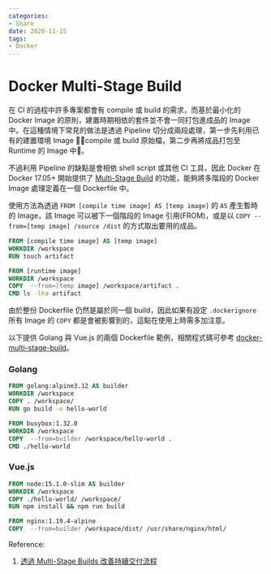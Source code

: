 ```yaml
---
categories:
- Share
date: 2020-11-15
tags:
- Docker
---
```


# Docker Multi-Stage Build

在 CI 的過程中許多專案都會有 compile 或 build 的需求，而基於最小化的 Docker Image 的原則，建置時期相依的套件並不會一同打包進成品的 Image 中。在這種情境下常見的做法是透過 Pipeline 切分成兩段處理，第一步先利用已有的建置環境 Image compile 或 build 原始檔，第二步再將成品打包至 Runtime 的 Image 中。

不過利用 Pipeline 的缺點是會相依 shell script 或其他 CI 工具，因此 Docker 在 Docker 17.05+ 開始提供了 [Multi-Stage Build](https://docs.docker.com/develop/develop-images/multistage-build/) 的功能，能夠將多階段的 Docker Image 處理定義在一個 Dockerfile 中。

使用方法為透過 ```FROM [compile time image] AS [temp image]``` 的 ```AS``` 產生暫時的 Image，該 Image 可以被下一個階段的 Image 引用(FROM)，或是以 ```COPY --from=[temp image] /source /dist``` 的方式取出要用的成品。

```dockerfile
FROM [compile time image] AS [temp image]
WORKDIR /workspace
RUN touch artifact

FROM [runtime image]
WORKDIR /workspace
COPY  --from=[temp image] /workspace/artifact .
CMD ls -lha artifact
```

由於整份 Dockerfile 仍然是屬於同一個 build，因此如果有設定 ```.dockerignore``` 所有 Image 的 ```COPY``` 都是會被影響到的，這點在使用上時需多加注意。

以下提供 Golang 與 Vue.js 的兩個 Dockerfile 範例，相關程式碼可參考 [docker-multi-stage-build](https://github.com/Blueswen/docker-multi-stage-build)。

### Golang

```dockerfile
FROM golang:alpine3.12 AS builder
WORKDIR /workspace
COPY . /workspace/
RUN go build -o hello-world

FROM busybox:1.32.0
WORKDIR /workspace
COPY  --from=builder /workspace/hello-world .
CMD ./hello-world
```

### Vue.js

```dockerfile
FROM node:15.1.0-slim AS builder
WORKDIR /workspace
COPY ./hello-world/ /workspace/
RUN npm install && npm run build

FROM nginx:1.19.4-alpine
COPY  --from=builder /workspace/dist/ /usr/share/nginx/html/
```

Reference:

1. [透過 Multi-Stage Builds 改善持續交付流程](https://tachingchen.com/tw/blog/docker-multi-stage-builds/)
